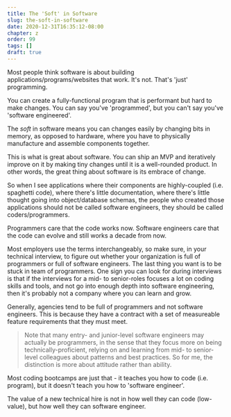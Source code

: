 ```yaml
---
title: The 'Soft' in Software
slug: the-soft-in-software
date: 2020-12-31T16:35:12-08:00
chapter: z
order: 99
tags: []
draft: true
---
```


Most people think software is about building applications/programs/websites that work. It's not. That's 'just' programming.

You can create a fully-functional program that is performant but hard to make changes. You can say you've 'programmed', but you can't say you've 'software engineered'.

The _soft_ in software means you can changes easily by changing bits in memory, as opposed to hardware, where you have to physically manufacture and assemble components together.

This is what is great about software. You can ship an MVP and iteratively improve on it by making tiny changes until it is a well-rounded product. In other words, the great thing about software is its embrace of change.

So when I see applications where their components are highly-coupled (i.e. spaghetti code), where there's little documentation, where there's little thought going into object/database schemas, the people who created those applications should not be called software engineers, they should be called coders/programmers.

Programmers care that the code works now. Software engineers care that the code can evolve and still works a decade from now.

Most employers use the terms interchangeably, so make sure, in your technical interview, to figure out whether your organization is full of programmers or full of software engineers. The last thing you want is to be stuck in team of programmers. One sign you can look for during interviews is that if the interviews for a mid- to senior-roles focuses a lot on coding skills and tools, and not go into enough depth into software engineering, then it's probably not a company where you can learn and grow.

Generally, agencies tend to be full of programmers and not software engineers. This is because they have a contract with a set of measureable feature requirements that they must meet.

> Note that many entry- and junior-level software engineers may actually be programmers, in the sense that they focus more on being technically-proficient, relying on and learning from mid- to senior-level colleagues about patterns and best practices.
> So for me, the distinction is more about attitude rather than ability.

Most coding bootcamps are just that - it teaches you how to code (i.e. program), but it doesn't teach you how to 'software engineer'.

The value of a new technical hire is not in how well they can code (low-value), but how well they can software engineer.
